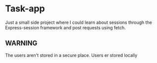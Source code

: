 # Task-app

Just a small side project where I could learn about sessions through the Express-session framework and post requests using fetch.


## WARNING
The users aren't stored in a secure place. Users er stored locally
